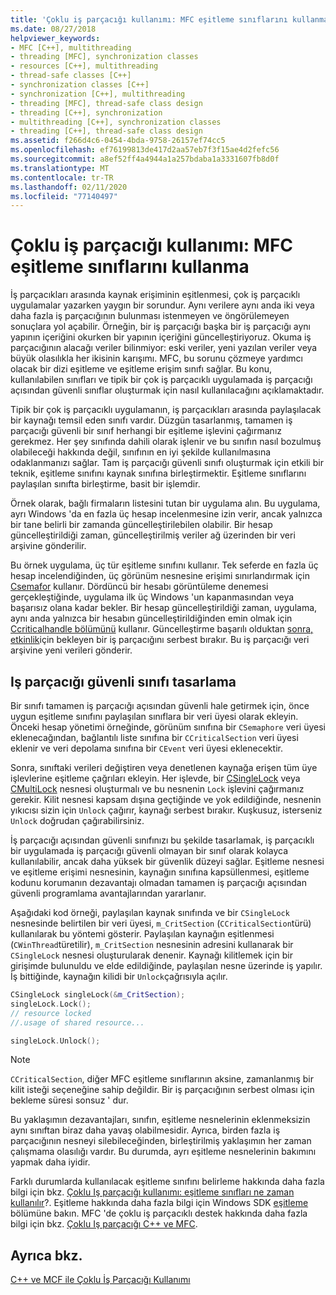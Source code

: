 ```yaml
---
title: 'Çoklu iş parçacığı kullanımı: MFC eşitleme sınıflarını kullanma'
ms.date: 08/27/2018
helpviewer_keywords:
- MFC [C++], multithreading
- threading [MFC], synchronization classes
- resources [C++], multithreading
- thread-safe classes [C++]
- synchronization classes [C++]
- synchronization [C++], multithreading
- threading [MFC], thread-safe class design
- threading [C++], synchronization
- multithreading [C++], synchronization classes
- threading [C++], thread-safe class design
ms.assetid: f266d4c6-0454-4bda-9758-26157ef74cc5
ms.openlocfilehash: ef76199813de417d2aa57eb7f3f15ae4d2fefc56
ms.sourcegitcommit: a8ef52ff4a4944a1a257bdaba1a3331607fb8d0f
ms.translationtype: MT
ms.contentlocale: tr-TR
ms.lasthandoff: 02/11/2020
ms.locfileid: "77140497"
---
```

# <a name="multithreading-how-to-use-the-mfc-synchronization-classes"></a>Çoklu iş parçacığı kullanımı: MFC eşitleme sınıflarını kullanma

İş parçacıkları arasında kaynak erişiminin eşitlenmesi, çok iş parçacıklı uygulamalar yazarken yaygın bir sorundur. Aynı verilere aynı anda iki veya daha fazla iş parçacığının bulunması istenmeyen ve öngörülemeyen sonuçlara yol açabilir. Örneğin, bir iş parçacığı başka bir iş parçacığı aynı yapının içeriğini okurken bir yapının içeriğini güncelleştiriyoruz. Okuma iş parçacığının alacağı veriler bilinmiyor: eski veriler, yeni yazılan veriler veya büyük olasılıkla her ikisinin karışımı. MFC, bu sorunu çözmeye yardımcı olacak bir dizi eşitleme ve eşitleme erişim sınıfı sağlar. Bu konu, kullanılabilen sınıfları ve tipik bir çok iş parçacıklı uygulamada iş parçacığı açısından güvenli sınıflar oluşturmak için nasıl kullanılacağını açıklamaktadır.

Tipik bir çok iş parçacıklı uygulamanın, iş parçacıkları arasında paylaşılacak bir kaynağı temsil eden sınıfı vardır. Düzgün tasarlanmış, tamamen iş parçacığı güvenli bir sınıf herhangi bir eşitleme işlevini çağırmanız gerekmez. Her şey sınıfında dahili olarak işlenir ve bu sınıfın nasıl bozulmuş olabileceği hakkında değil, sınıfının en iyi şekilde kullanılmasına odaklanmanızı sağlar. Tam iş parçacığı güvenli sınıfı oluşturmak için etkili bir teknik, eşitleme sınıfını kaynak sınıfına birleştirmektir. Eşitleme sınıflarını paylaşılan sınıfta birleştirme, basit bir işlemdir.

Örnek olarak, bağlı firmaların listesini tutan bir uygulama alın. Bu uygulama, ayrı Windows 'da en fazla üç hesap incelenmesine izin verir, ancak yalnızca bir tane belirli bir zamanda güncelleştirilebilen olabilir. Bir hesap güncelleştirildiği zaman, güncelleştirilmiş veriler ağ üzerinden bir veri arşivine gönderilir.

Bu örnek uygulama, üç tür eşitleme sınıfını kullanır. Tek seferde en fazla üç hesap incelendiğinden, üç görünüm nesnesine erişimi sınırlandırmak için [Csemafor](../mfc/reference/csemaphore-class.md) kullanır. Dördüncü bir hesabı görüntüleme denemesi gerçekleştiğinde, uygulama ilk üç Windows 'un kapanmasından veya başarısız olana kadar bekler. Bir hesap güncelleştirildiği zaman, uygulama, aynı anda yalnızca bir hesabın güncelleştirildiğinden emin olmak için [Ccriticalhandle bölümünü](../mfc/reference/ccriticalsection-class.md) kullanır. Güncelleştirme başarılı olduktan [sonra, etkinlik](../mfc/reference/cevent-class.md)için bekleyen bir iş parçacığını serbest bırakır. Bu iş parçacığı veri arşivine yeni verileri gönderir.

## <a name="_mfc_designing_a_thread.2d.safe_class"></a>Iş parçacığı güvenli sınıfı tasarlama

Bir sınıfı tamamen iş parçacığı açısından güvenli hale getirmek için, önce uygun eşitleme sınıfını paylaşılan sınıflara bir veri üyesi olarak ekleyin. Önceki hesap yönetimi örneğinde, görünüm sınıfına bir `CSemaphore` veri üyesi eklenecağından, bağlantılı liste sınıfına bir `CCriticalSection` veri üyesi eklenir ve veri depolama sınıfına bir `CEvent` veri üyesi eklenecektir.

Sonra, sınıftaki verileri değiştiren veya denetlenen kaynağa erişen tüm üye işlevlerine eşitleme çağrıları ekleyin. Her işlevde, bir [CSingleLock](../mfc/reference/csinglelock-class.md) veya [CMultiLock](../mfc/reference/cmultilock-class.md) nesnesi oluşturmalı ve bu nesnenin `Lock` işlevini çağırmanız gerekir. Kilit nesnesi kapsam dışına geçtiğinde ve yok edildiğinde, nesnenin yıkıcısı sizin için `Unlock` çağırır, kaynağı serbest bırakır. Kuşkusuz, isterseniz `Unlock` doğrudan çağırabilirsiniz.

İş parçacığı açısından güvenli sınıfınızı bu şekilde tasarlamak, iş parçacıklı bir uygulamada iş parçacığı güvenli olmayan bir sınıf olarak kolayca kullanılabilir, ancak daha yüksek bir güvenlik düzeyi sağlar. Eşitleme nesnesi ve eşitleme erişimi nesnesinin, kaynağın sınıfına kapsüllenmesi, eşitleme kodunu korumanın dezavantajı olmadan tamamen iş parçacığı açısından güvenli programlama avantajlarından yararlanır.

Aşağıdaki kod örneği, paylaşılan kaynak sınıfında ve bir `CSingleLock` nesnesinde belirtilen bir veri üyesi, `m_CritSection` (`CCriticalSection`türü) kullanılarak bu yöntemi gösterir. Paylaşılan kaynağın eşitlenmesi (`CWinThread`türetilir), `m_CritSection` nesnesinin adresini kullanarak bir `CSingleLock` nesnesi oluşturularak denenir. Kaynağı kilitlemek için bir girişimde bulunuldu ve elde edildiğinde, paylaşılan nesne üzerinde iş yapılır. İş bittiğinde, kaynağın kilidi bir `Unlock`çağrısıyla açılır.

```cpp
CSingleLock singleLock(&m_CritSection);
singleLock.Lock();
// resource locked
//.usage of shared resource...

singleLock.Unlock();
```

> [!NOTE]
> `CCriticalSection`, diğer MFC eşitleme sınıflarının aksine, zamanlanmış bir kilit isteği seçeneğine sahip değildir. Bir iş parçacığının serbest olması için bekleme süresi sonsuz ' dur.

Bu yaklaşımın dezavantajları, sınıfın, eşitleme nesnelerinin eklenmeksizin aynı sınıftan biraz daha yavaş olabilmesidir. Ayrıca, birden fazla iş parçacığının nesneyi silebileceğinden, birleştirilmiş yaklaşımın her zaman çalışmama olasılığı vardır. Bu durumda, ayrı eşitleme nesnelerinin bakımını yapmak daha iyidir.

Farklı durumlarda kullanılacak eşitleme sınıfını belirleme hakkında daha fazla bilgi için bkz. [Çoklu Iş parçacığı kullanımı: eşitleme sınıfları ne zaman kullanılır](multithreading-when-to-use-the-synchronization-classes.md)?. Eşitleme hakkında daha fazla bilgi için Windows SDK [eşitleme](/windows/win32/Sync/synchronization) bölümüne bakın. MFC 'de çoklu iş parçacıklı destek hakkında daha fazla bilgi için bkz. [Çoklu Iş parçacığı C++ ve MFC](multithreading-with-cpp-and-mfc.md).

## <a name="see-also"></a>Ayrıca bkz.

[C++ ve MCF ile Çoklu İş Parçacığı Kullanımı](multithreading-with-cpp-and-mfc.md)
